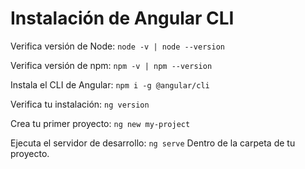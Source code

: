 # Instalación de Angular CLI

Verifica versión de Node: `node -v | node --version`

Verifica versión de npm: `npm -v | npm --version`

Instala el CLI de Angular: `npm i -g @angular/cli`

Verifica tu instalación: `ng version`

Crea tu primer proyecto: `ng new my-project`

Ejecuta el servidor de desarrollo: `ng serve` Dentro de la carpeta de tu proyecto.